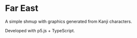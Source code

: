 # Far East

A simple shmup with graphics generated from Kanji characters.

Developed with p5.js + TypeScript.
